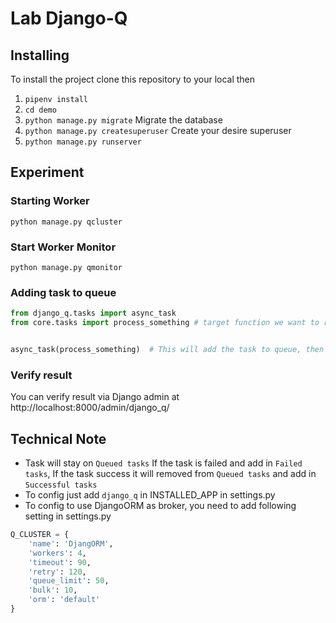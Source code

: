 # Lab Django-Q

## Installing
To install the project clone this repository to your local then
1. `pipenv install`
2. `cd demo`
3. `python manage.py migrate` Migrate the database
4. `python manage.py createsuperuser` Create your desire superuser
5. `python manage.py runserver`


## Experiment
### Starting Worker
```
python manage.py qcluster
```

### Start Worker Monitor
```
python manage.py qmonitor
```

### Adding task to queue
```python
from django_q.tasks import async_task
from core.tasks import process_something # target function we want to run in queue


async_task(process_something)  # This will add the task to queue, then it will process
```

### Verify result
You can verify result via Django admin at http://localhost:8000/admin/django_q/


## Technical Note
- Task will stay on `Queued tasks` If the task is failed and add in `Failed tasks`, If the task success it will removed from `Queued tasks` and add in `Successful tasks`
- To config just add `django_q` in INSTALLED_APP in settings.py
- To config to use DjangoORM as broker, you need to add following setting in settings.py
```python
Q_CLUSTER = {
    'name': 'DjangORM',
    'workers': 4,
    'timeout': 90,
    'retry': 120,
    'queue_limit': 50,
    'bulk': 10,
    'orm': 'default'
}
```

